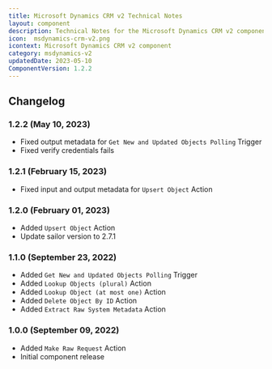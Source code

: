 ```yaml
---
title: Microsoft Dynamics CRM v2 Technical Notes
layout: component
description: Technical Notes for the Microsoft Dynamics CRM v2 component
icon:  msdynamics-crm-v2.png
icontext: Microsoft Dynamics CRM v2 component
category: msdynamics-v2
updatedDate: 2023-05-10
ComponentVersion: 1.2.2
---
```


## Changelog

### 1.2.2 (May 10, 2023)

* Fixed output metadata for `Get New and Updated Objects Polling` Trigger
* Fixed verify credentials fails

### 1.2.1 (February 15, 2023)

* Fixed input and output metadata for `Upsert Object` Action

### 1.2.0 (February 01, 2023)

* Added `Upsert Object` Action
* Update sailor version to 2.7.1

### 1.1.0 (September 23, 2022)

* Added `Get New and Updated Objects Polling` Trigger
* Added `Lookup Objects (plural)` Action
* Added `Lookup Object (at most one)` Action
* Added `Delete Object By ID` Action
* Added `Extract Raw System Metadata` Action

### 1.0.0 (September 09, 2022)

* Added `Make Raw Request` Action
* Initial component release
